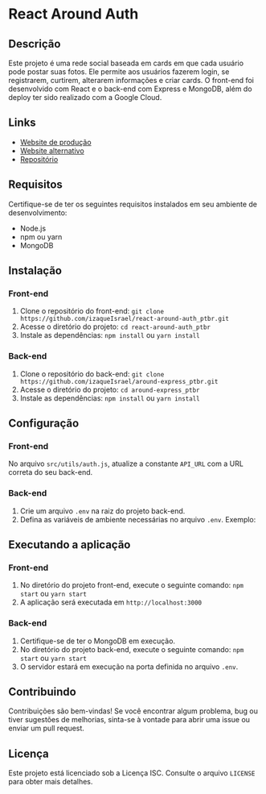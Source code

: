 # React Around Auth

## Descrição

Este projeto é uma rede social baseada em cards em que cada usuário pode postar suas fotos. Ele permite aos usuários fazerem login, se registrarem, curtirem, alterarem informações e criar cards. O front-end foi desenvolvido com React e o back-end com Express e MongoDB, além do deploy ter sido realizado com a Google Cloud.

## Links

- [Website de produção](https://www.izaque-israel.duckdns.org/)
- [Website alternativo](https://izaque-israel.duckdns.org/)
- [Repositório](https://github.com/izaqueIsrael/react-around-api-full_ptbr)

## Requisitos

Certifique-se de ter os seguintes requisitos instalados em seu ambiente de desenvolvimento:

- Node.js
- npm ou yarn
- MongoDB

## Instalação

### Front-end

1. Clone o repositório do front-end: `git clone https://github.com/izaqueIsrael/react-around-auth_ptbr.git`
2. Acesse o diretório do projeto: `cd react-around-auth_ptbr`
3. Instale as dependências: `npm install` ou `yarn install`

### Back-end

1. Clone o repositório do back-end: `git clone https://github.com/izaqueIsrael/around-express_ptbr.git`
2. Acesse o diretório do projeto: `cd around-express_ptbr`
3. Instale as dependências: `npm install` ou `yarn install`

## Configuração

### Front-end

No arquivo `src/utils/auth.js`, atualize a constante `API_URL` com a URL correta do seu back-end.

### Back-end

1. Crie um arquivo `.env` na raiz do projeto back-end.
2. Defina as variáveis de ambiente necessárias no arquivo `.env`. Exemplo:

## Executando a aplicação

### Front-end

1. No diretório do projeto front-end, execute o seguinte comando: `npm start` ou `yarn start`
2. A aplicação será executada em `http://localhost:3000`

### Back-end

1. Certifique-se de ter o MongoDB em execução.
2. No diretório do projeto back-end, execute o seguinte comando: `npm start` ou `yarn start`
3. O servidor estará em execução na porta definida no arquivo `.env`.

## Contribuindo

Contribuições são bem-vindas! Se você encontrar algum problema, bug ou tiver sugestões de melhorias, sinta-se à vontade para abrir uma issue ou enviar um pull request.

## Licença

Este projeto está licenciado sob a Licença ISC. Consulte o arquivo `LICENSE` para obter mais detalhes.
